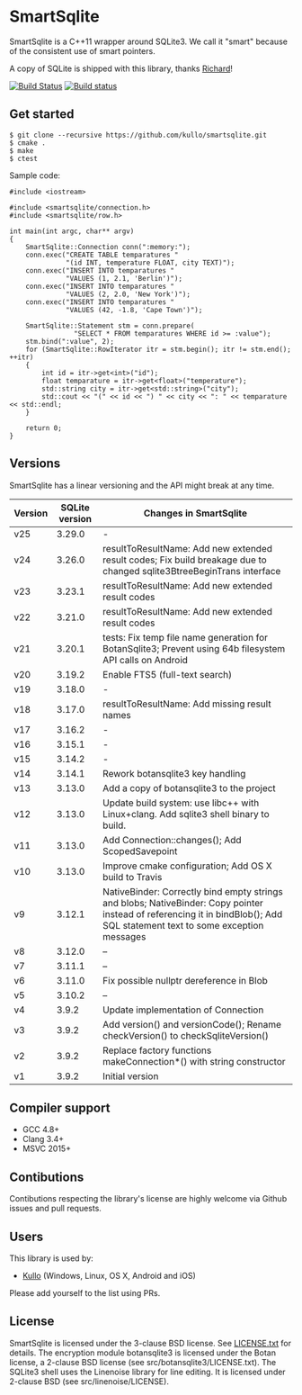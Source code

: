 SmartSqlite
=============

SmartSqlite is a C++11 wrapper around SQLite3.
We call it "smart" because of the consistent use of smart pointers.

A copy of SQLite is shipped with this library,
thanks [Richard](https://www.sqlite.org/crew.html)!

[![Build Status](https://travis-ci.org/kullo/smartsqlite.svg?branch=master)](https://travis-ci.org/kullo/smartsqlite)
[![Build status](https://ci.appveyor.com/api/projects/status/rx2v5ph0fuj4lume/branch/master?svg=true)](https://ci.appveyor.com/project/webmaster128/smartsqlite)

Get started
-----------

```
$ git clone --recursive https://github.com/kullo/smartsqlite.git
$ cmake .
$ make
$ ctest
```

Sample code:

```
#include <iostream>

#include <smartsqlite/connection.h>
#include <smartsqlite/row.h>

int main(int argc, char** argv)
{
    SmartSqlite::Connection conn(":memory:");
    conn.exec("CREATE TABLE temparatures "
              "(id INT, temperature FLOAT, city TEXT)");
    conn.exec("INSERT INTO temparatures "
              "VALUES (1, 2.1, 'Berlin')");
    conn.exec("INSERT INTO temparatures "
              "VALUES (2, 2.0, 'New York')");
    conn.exec("INSERT INTO temparatures "
              "VALUES (42, -1.8, 'Cape Town')");

    SmartSqlite::Statement stm = conn.prepare(
                "SELECT * FROM temparatures WHERE id >= :value");
    stm.bind(":value", 2);
    for (SmartSqlite::RowIterator itr = stm.begin(); itr != stm.end(); ++itr)
    {
        int id = itr->get<int>("id");
        float temparature = itr->get<float>("temperature");
        std::string city = itr->get<std::string>("city");
        std::cout << "(" << id << ") " << city << ": " << temparature << std::endl;
    }

    return 0;
}
```

Versions
----------------

SmartSqlite has a linear versioning and the API might break at any time.

Version     | SQLite version | Changes in SmartSqlite
----------- | -------------- | ----------------------
v25         | 3.29.0         | -
v24         | 3.26.0         | resultToResultName: Add new extended result codes; Fix build breakage due to changed sqlite3BtreeBeginTrans interface
v23         | 3.23.1         | resultToResultName: Add new extended result codes
v22         | 3.21.0         | resultToResultName: Add new extended result codes
v21         | 3.20.1         | tests: Fix temp file name generation for BotanSqlite3; Prevent using 64b filesystem API calls on Android
v20         | 3.19.2         | Enable FTS5 (full-text search)
v19         | 3.18.0         | -
v18         | 3.17.0         | resultToResultName: Add missing result names
v17         | 3.16.2         | -
v16         | 3.15.1         | -
v15         | 3.14.2         | -
v14         | 3.14.1         | Rework botansqlite3 key handling
v13         | 3.13.0         | Add a copy of botansqlite3 to the project
v12         | 3.13.0         | Update build system: use libc++ with Linux+clang. Add sqlite3 shell binary to build.
v11         | 3.13.0         | Add Connection::changes(); Add ScopedSavepoint
v10         | 3.13.0         | Improve cmake configuration; Add OS X build to Travis
v9          | 3.12.1         | NativeBinder: Correctly bind empty strings and blobs; NativeBinder: Copy pointer instead of referencing it in bindBlob(); Add SQL statement text to some exception messages
v8          | 3.12.0         | –
v7          | 3.11.1         | –
v6          | 3.11.0         | Fix possible nullptr dereference in Blob
v5          | 3.10.2         | –
v4          | 3.9.2          | Update implementation of Connection
v3          | 3.9.2          | Add version() and versionCode(); Rename checkVersion() to checkSqliteVersion()
v2          | 3.9.2          | Replace factory functions makeConnection*() with string constructor
v1          | 3.9.2          | Initial version


Compiler support
----------------

* GCC 4.8+
* Clang 3.4+
* MSVC 2015+


Contibutions
----------------

Contibutions respecting the library's license
are highly welcome via Github issues and pull requests.


Users
----------------

This library is used by:

* [Kullo](https://www.kullo.net/) (Windows, Linux, OS X, Android and iOS)

Please add yourself to the list using PRs.


License
-------

SmartSqlite is licensed under the 3-clause BSD license. See [LICENSE.txt](LICENSE.txt) for details.
The encryption module botansqlite3 is licensed under the Botan license, a 2-clause BSD license (see src/botansqlite3/LICENSE.txt).
The SQLite3 shell uses the Linenoise library for line editing. It is licensed under 2-clause BSD (see src/linenoise/LICENSE).
